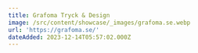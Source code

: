 ```yaml
---
title: Grafoma Tryck & Design
image: /src/content/showcase/_images/grafoma.se.webp
url: 'https://grafoma.se/'
dateAdded: 2023-12-14T05:57:02.000Z
---
```


